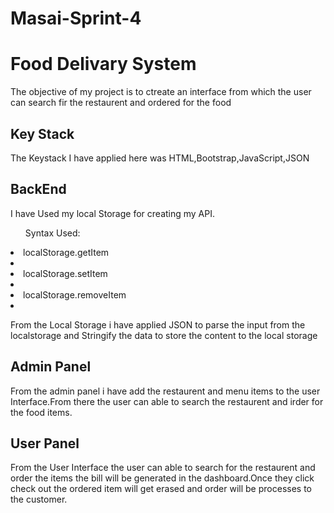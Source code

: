 # Masai-Sprint-4

<h1>Food Delivary System</h1>

The objective of my project is to ctreate an interface from which the user can search fir the restaurent and ordered for the food

<h2>Key Stack</h2>
The Keystack I have applied here was HTML,Bootstrap,JavaScript,JSON

<h2>BackEnd</h2>
I have Used my local Storage for creating my API.

<ul>Syntax Used:</ul>
<li>localStorage.getItem<li>
<li>localStorage.setItem<li>
<li>localStorage.removeItem<li>

From the Local Storage i have applied JSON to parse the input from the localstorage and Stringify the data to store the content to the local storage

<h2>Admin Panel</h2>
From the admin panel i have add the restaurent and menu items to the user Interface.From there the user can able to search the restaurent and irder for the food items.

<h2>User Panel</h2>
From the User Interface the user can able to search for the restaurent and order the items the bill will be generated in the dashboard.Once they click check out the ordered item will get erased and order will be processes to the customer.

